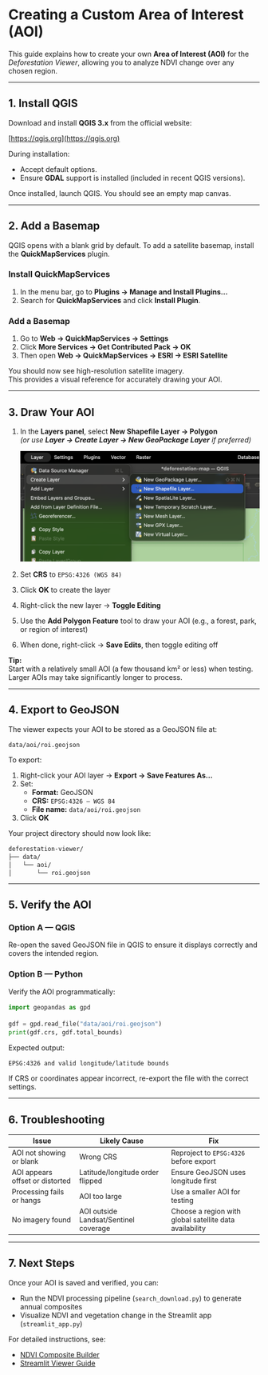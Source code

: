 # Creating a Custom Area of Interest (AOI)

This guide explains how to create your own **Area of Interest (AOI)** for the *Deforestation Viewer*, allowing you to analyze NDVI change over any chosen region.

---

## 1. Install QGIS

Download and install **QGIS 3.x** from the official website:

[https://qgis.org](https://qgis.org)

During installation:
- Accept default options.
- Ensure **GDAL** support is installed (included in recent QGIS versions).

Once installed, launch QGIS. You should see an empty map canvas.

---

## 2. Add a Basemap

QGIS opens with a blank grid by default. To add a satellite basemap, install the **QuickMapServices** plugin.

### Install QuickMapServices

1. In the menu bar, go to **Plugins → Manage and Install Plugins…**  
2. Search for **QuickMapServices** and click **Install Plugin**.

### Add a Basemap

1. Go to **Web → QuickMapServices → Settings**  
2. Click **More Services → Get Contributed Pack → OK**  
3. Then open **Web → QuickMapServices → ESRI → ESRI Satellite**

You should now see high-resolution satellite imagery.  
This provides a visual reference for accurately drawing your AOI.

---

## 3. Draw Your AOI

1. In the **Layers panel**, select **New Shapefile Layer → Polygon**  
   *(or use **Layer → Create Layer → New GeoPackage Layer** if preferred)*  

   <p align="left">
    <img src="../assets/aoi/1.png" width="500" alt="Creating new polygon layer in QGIS">
   </p>

2. Set **CRS** to `EPSG:4326 (WGS 84)`  
3. Click **OK** to create the layer  
4. Right-click the new layer → **Toggle Editing**  
5. Use the **Add Polygon Feature** tool to draw your AOI (e.g., a forest, park, or region of interest)  
6. When done, right-click → **Save Edits**, then toggle editing off
  
**Tip:**  
Start with a relatively small AOI (a few thousand km² or less) when testing.  
Larger AOIs may take significantly longer to process.

---

## 4. Export to GeoJSON

The viewer expects your AOI to be stored as a GeoJSON file at:

```
data/aoi/roi.geojson
```

To export:

1. Right-click your AOI layer → **Export → Save Features As…**  
2. Set:
   - **Format:** GeoJSON  
   - **CRS:** `EPSG:4326 – WGS 84`  
   - **File name:** `data/aoi/roi.geojson`  
3. Click **OK**

Your project directory should now look like:

```
deforestation-viewer/
├── data/
│   └── aoi/
│       └── roi.geojson
```

---

## 5. Verify the AOI

### Option A — QGIS

Re-open the saved GeoJSON file in QGIS to ensure it displays correctly and covers the intended region.

### Option B — Python

Verify the AOI programmatically:

```python
import geopandas as gpd

gdf = gpd.read_file("data/aoi/roi.geojson")
print(gdf.crs, gdf.total_bounds)
```

Expected output:
```
EPSG:4326 and valid longitude/latitude bounds
```

If CRS or coordinates appear incorrect, re-export the file with the correct settings.

---

## 6. Troubleshooting

| Issue | Likely Cause | Fix |
|--------|---------------|------|
| AOI not showing or blank | Wrong CRS | Reproject to `EPSG:4326` before export |
| AOI appears offset or distorted | Latitude/longitude order flipped | Ensure GeoJSON uses longitude first |
| Processing fails or hangs | AOI too large | Use a smaller AOI for testing |
| No imagery found | AOI outside Landsat/Sentinel coverage | Choose a region with global satellite data availability |

---

## 7. Next Steps

Once your AOI is saved and verified, you can:
- Run the NDVI processing pipeline (`search_download.py`) to generate annual composites  
- Visualize NDVI and vegetation change in the Streamlit app (`streamlit_app.py`)

For detailed instructions, see:
- [NDVI Composite Builder](search_download.md)
- [Streamlit Viewer Guide](streamlit_app.md)
